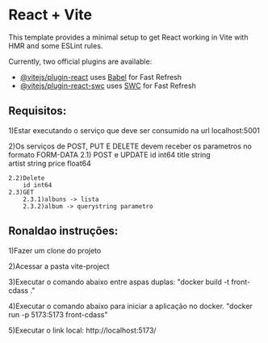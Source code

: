 # React + Vite

This template provides a minimal setup to get React working in Vite with HMR and some ESLint rules.

Currently, two official plugins are available:

- [@vitejs/plugin-react](https://github.com/vitejs/vite-plugin-react/blob/main/packages/plugin-react/README.md) uses [Babel](https://babeljs.io/) for Fast Refresh
- [@vitejs/plugin-react-swc](https://github.com/vitejs/vite-plugin-react-swc) uses [SWC](https://swc.rs/) for Fast Refresh

## Requisitos:
1)Estar executando o serviço que deve ser consumido na url localhost:5001

2)Os serviços de POST, PUT E DELETE devem receber os parametros no formato FORM-DATA
    2.1) POST e UPDATE 
        id     int64
        title  string  
        artist string
        price  float64

    2.2)Delete 
        id int64   
    2.3)GET 
        2.3.1)albuns -> lista
        2.3.2)album -> querystring parametro
## Ronaldao instruções:

1)Fazer um clone do projeto

2)Acessar a pasta vite-project

3)Executar o comando abaixo entre aspas duplas:
    "docker build -t front-cdass ."

4)Executar o comando abaixo para iniciar a aplicação no docker.
"docker run -p 5173:5173 front-cdass"

5)Executar o link local: http://localhost:5173/

